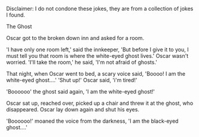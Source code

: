Disclaimer: I do not condone these jokes, they are from a collection of jokes I found.

The Ghost

Oscar got to the broken down inn and asked for a room.

'I have only one room left,' said the innkeeper, 'But before I give it to you, I must tell you that room is where the white-eyed ghost lives.'
Oscar wasn't worried. 'I'll take the room,' he said, 'I'm not afraid of ghosts.'

That night, when Oscar went to bed, a scary voice said, 'Boooo! I am the white-eyed ghost....'
'Shut up!' Oscar said, 'i'm tired!'

'Boooooo' the ghost said again, 'I am the white-eyed ghost!'

Oscar sat up, reached over, picked up a chair and threw it at the ghost, who disappeared. Oscar lay down again and shut his eyes.

'Boooooo!' moaned the voice from the darkness, 'I am the black-eyed ghost....'

